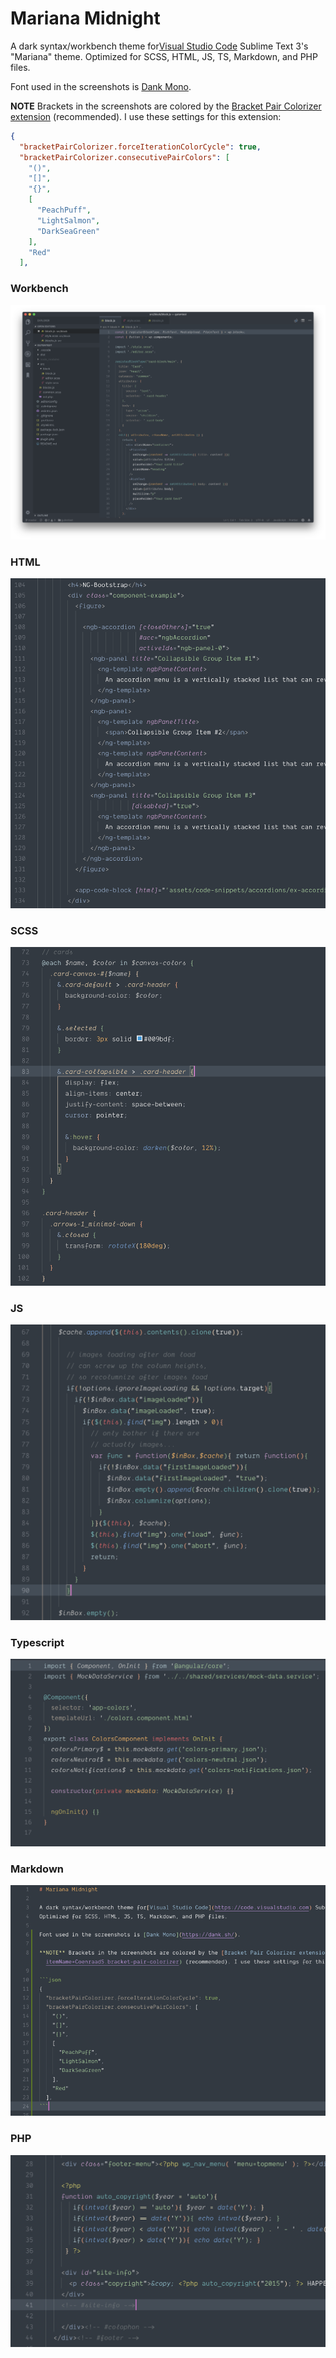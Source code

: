 # Mariana Midnight

A dark syntax/workbench theme for[Visual Studio Code](https://code.visualstudio.com) Sublime Text 3's "Mariana" theme.
Optimized for SCSS, HTML, JS, TS, Markdown, and PHP files.

Font used in the screenshots is [Dank Mono](https://dank.sh/).

**NOTE** Brackets in the screenshots are colored by the [Bracket Pair Colorizer extension](https://marketplace.visualstudio.com/items?itemName=CoenraadS.bracket-pair-colorizer) (recommended). I use these settings for this extension:

```json
{
  "bracketPairColorizer.forceIterationColorCycle": true,
  "bracketPairColorizer.consecutivePairColors": [
    "()",
    "[]",
    "{}",
    [
      "PeachPuff",
      "LightSalmon",
      "DarkSeaGreen"
    ],
    "Red"
  ],
```

### Workbench

![Screenshot](https://github.com/smlombardi/theme-mariana-midnight/raw/master/screenshots/workbench.png)

### HTML

![Screenshot](https://github.com/smlombardi/theme-mariana-midnight/raw/master/screenshots/html.png)

### SCSS

![Screenshot](https://github.com/smlombardi/theme-mariana-midnight/raw/master/screenshots/scss.png)

### JS

![Screenshot](https://github.com/smlombardi/theme-mariana-midnight/raw/master/screenshots/js.png)

### Typescript

![Screenshot](https://github.com/smlombardi/theme-mariana-midnight/raw/master/screenshots/ts.png)

### Markdown

![Screenshot](https://github.com/smlombardi/theme-mariana-midnight/raw/master/screenshots/markdown.png)

### PHP

![Screenshot](https://github.com/smlombardi/theme-mariana-midnight/raw/master/screenshots/php.png)
